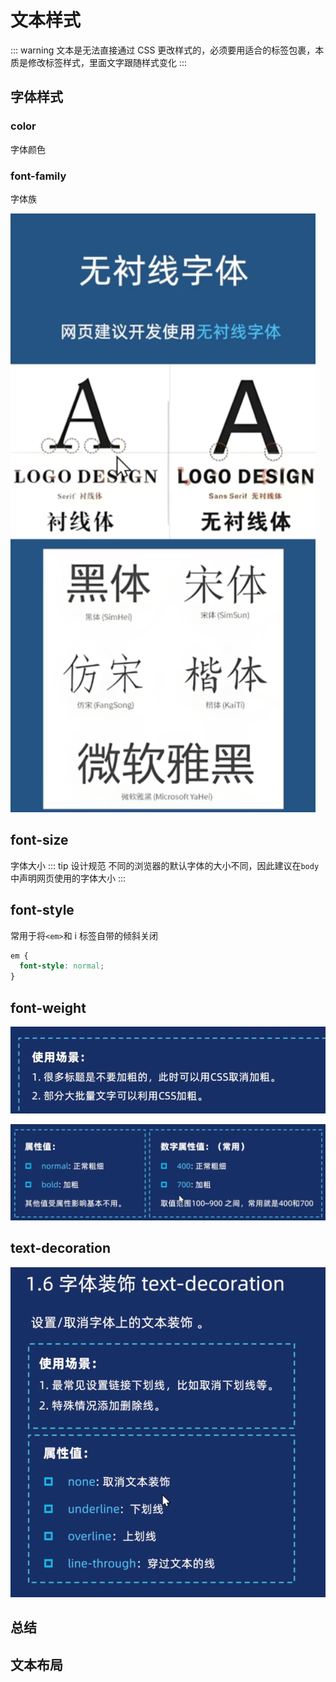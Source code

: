 # 文本样式

::: warning
文本是无法直接通过 CSS 更改样式的，必须要用适合的标签包裹，本质是修改标签样式，里面文字跟随样式变化
:::

## 字体样式

### color

字体颜色

### font-family

字体族

![image-20251016003540877](./assets/image-20251016003540877.png)

## font-size

字体大小
::: tip 设计规范
不同的浏览器的默认字体的大小不同，因此建议在`body`中声明网页使用的字体大小
:::

## font-style

常用于将`<em>`和 i 标签自带的倾斜关闭

```css
em {
  font-style: normal;
}
```

## font-weight

![image-20251016004348743](./assets/image-20251016004348743.png)

![image-20251016004446507](./assets/image-20251016004446507.png)



## text-decoration

![image-20251016004802217](./assets/image-20251016004802217.png)

## 总结

## 文本布局
